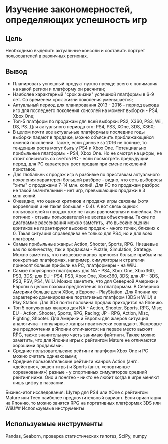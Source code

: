 # Изучение закономерностей, определяющих успешность игр

## Цель
Необходимо выделить актуальные консоли и составить портрет пользователей в различных регионах. 
## Вывод
* Планировать успешный продукт нужно прежде всего с понимания на какой регион и платформу он расчитан;
* Наиболее характерный "срок жизни" успешной платформы в 6-9 лет. Со временем срок жизни поколения уменьшается;
* Актуальный период для планирования 2013 - 2016 - период выхода игр для последнего поколения консолей на момент выборки - PS4, Xbox One;
* Топ-5 платформ по продажам для всей выборки: PS2, X360, PS3, Wii, DS, PS. Для актуального периода это: PS4, PS3, XOne, 3DS, X360;
* В целом почти все актуальные платформы в последние годы выборки падают в продаже, можно объяснить приближающейся сменой поколений. Также, если данные за 2016 не полные, то тенденция роста могут быть у PS4 и Xbox One. Потенциально прибыльные платформы - PS4, Xbox One. Но не смотря на цифры, не стоит списывать со счетов PC - если посмотреть предыдущий перод, для PC характерен рост продаж при смене поколений приставок.
* Для глобальных продаж игр в разбивке по приставкам актуального поколения характерен большой разброс - видно, что есть выборосы "хиты" с продажами 7-14 млн. копий. Для PC по продажам разброс не такой значительный - нет игр, превышающих продажи в 3 млн.копий.
* Очевидно, что оценки критиков и продажи игры связаны (хотя корреляция и не такая большая - 0.4). А вот связь оценок пользователей и продаж уже не такая равномерная и линейная. Это логично - отзывы пользователей не всегда объективны. Также по диаграмме рассеивания можно заметить, что высокие оценки критиков не гарантируют высоких продаж - много точек, близких к 0. Такая ситуация справедлива не только для PS4, но и для всех платформ.
* Самые прибыльные жанры: Action, Shooter, Sports, RPG. Низшевые как по количеству, так и продажам - Puzzle, Simulation, Strategy. Можно заметить, что низшевые жанры приносят больше прибыли на конкретных платформах, например, симуляторы и стратегии приносят больше прибыли на PC, платформеры - на WiiU.
* Самые популярные платформы для NA - PS4, Xbox One, Xbox360, PS3, 3DS; для EU - PS4, PS3, Xbox One, Xbox360, 3DS; для JP - 3DS, PS3, PSV, PS4, WiiU. Можно заметить, что для Северной Америки и Европы в целом похожи предпочтения по платформам. В Северной Америки больше доля XBox, в Европе - PlayStation. Для Японии же характерно доменирование портативных платформ (3DS и WiiU) и Play Station. Для 3DS почти половина продаж приходится на Японию.
* Топ 5 популярных жанров для NA - Action, Shooter, Sports, RPG, Misc; EU - Action, Shooter, Sports, RPG, Racing; JP - RPG, Action, Misc, Fighting, Shooter. Для Америки и Европы для жанров ситуация аналогична - популярные жанры практически совпадают. Жанровые же предпочтения в Японии отличаются: на первое место выхоят RPG, также значительную часть занимаю файтинги. Также можно заметить, что для Японии игры с рейтингом Mature не отличаются хорошими продажами.
* Средние пользовательские рейтинги платформ Xbox One и PC можно считать одинаковыми;
* Средние пользовательские рейтинги жанров Action (англ. «действие», экшен-игры) и Sports (англ. «спортивные соревнования») разные - у спортивных симуляторов средний рейтинг ниже. Оно и понятно - никто не любит когда в игре меняют лишь цифру в названии.

Бизнес-итог исследования:
Шутер для PS4 или XOne с рейтингом Mature или Teen наиболее предпочтительный вариант.
Если ориантация на Японию, то можно занятся RPG на портативных платформах 3DS или WiiU## Используемые инструменты

## Используемые инструменты
Pandas, Seaborn, проверка статистических гипотез, SciPy, numpy

